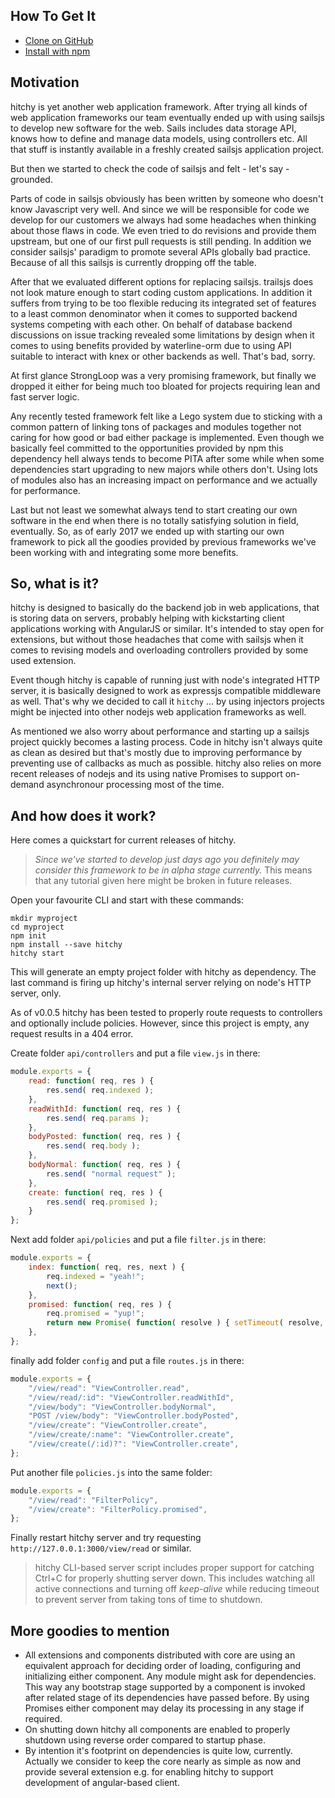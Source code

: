 ## How To Get It 

* [Clone on GitHub](https://github.com/hitchyjs/core)
* [Install with npm](https://www.npmjs.com/package/hitchy)

## Motivation

hitchy is yet another web application framework. After trying all kinds of web
application frameworks our team eventually ended up with using sailsjs to
develop new software for the web. Sails includes data storage API, knows how to
define and manage data models, using controllers etc. All that stuff is instantly
available in a freshly created sailsjs application project.

But then we started to check the code of sailsjs and felt - let's say - grounded.

Parts of code in sailsjs obviously has been written by someone who doesn't know
Javascript very well. And since we will be responsible for code we develop for
our customers we always had some headaches when thinking about those flaws in
code. We even tried to do revisions and provide them upstream, but one of our
first pull requests is still pending. In addition we consider sailsjs' paradigm
to promote several APIs globally bad practice. Because of all this sailsjs is
currently dropping off the table.

After that we evaluated different options for replacing sailsjs. trailsjs does
not look mature enough to start coding custom applications. In addition it
suffers from trying to be too flexible reducing its integrated set of features
to a least common denominator when it comes to supported backend systems competing
with each other. On behalf of database backend discussions on issue tracking
revealed some limitations by design when it comes to using benefits provided by
waterline-orm due to using API suitable to interact with knex or other backends
as well. That's bad, sorry.

At first glance StrongLoop was a very promising framework, but finally we dropped
it either for being much too bloated for projects requiring lean and fast server
logic.

Any recently tested framework felt like a Lego system due to sticking with a
common pattern of linking tons of packages and modules together not caring for
how good or bad either package is implemented. Even though we basically feel
committed to the opportunities provided by npm this dependency hell always tends
to become PITA after some while when some dependencies start upgrading to new
majors while others don't. Using lots of modules also has an increasing impact
on performance and we actually for performance.

Last but not least we somewhat always tend to start creating our own software in
the end when there is no totally satisfying solution in field, eventually. So,
as of early 2017 we ended up with starting our own framework to pick all the
goodies provided by previous frameworks we've been working with and integrating
some more benefits.

## So, what is it?

hitchy is designed to basically do the backend job in web applications, that is
storing data on servers, probably helping with kickstarting client applications
working with AngularJS or similar. It's intended to stay open for extensions,
but without those headaches that come with sailsjs when it comes to revising
models and overloading controllers provided by some used extension.

Event though hitchy is capable of running just with node's integrated HTTP
server, it is basically designed to work as expressjs compatible middleware as
well. That's why we decided to call it `hitchy` ... by using injectors projects
might be injected into other nodejs web application frameworks as well.

As mentioned we also worry about performance and starting up a sailsjs project
quickly becomes a lasting process. Code in hitchy isn't always quite as clean as
desired but that's mostly due to improving performance by preventing use of
callbacks as much as possible. hitchy also relies on more recent releases of
nodejs and its using native Promises to support on-demand asynchronour
processing most of the time.

## And how does it work?

Here comes a quickstart for current releases of hitchy.

> _Since we've started to develop just days ago you definitely may consider this
framework to be in alpha stage currently._ This means that any tutorial given
here might be broken in future releases.

Open your favourite CLI and start with these commands:

```
mkdir myproject
cd myproject
npm init
npm install --save hitchy
hitchy start
```

This will generate an empty project folder with hitchy as dependency. The last
command is firing up hitchy's internal server relying on node's HTTP server,
only.

As of v0.0.5 hitchy has been tested to properly route requests to controllers
and optionally include policies. However, since this project is empty, any
request results in a 404 error.

Create folder `api/controllers` and put a file `view.js` in there:

```javascript
module.exports = {
	read: function( req, res ) {
		res.send( req.indexed );
	},
	readWithId: function( req, res ) {
		res.send( req.params );
	},
	bodyPosted: function( req, res ) {
		res.send( req.body );
	},
	bodyNormal: function( req, res ) {
		res.send( "normal request" );
	},
	create: function( req, res ) {
		res.send( req.promised );
	}
};
```

Next add folder `api/policies` and put a file `filter.js` in there:

```javascript
module.exports = {
	index: function( req, res, next ) {
		req.indexed = "yeah!";
		next();
	},
	promised: function( req, res ) {
		req.promised = "yup!";
		return new Promise( function( resolve ) { setTimeout( resolve, 1000 ); } );
	},
};
```

finally add folder `config` and put a file `routes.js` in there:

```javascript
module.exports = {
	"/view/read": "ViewController.read",
	"/view/read/:id": "ViewController.readWithId",
	"/view/body": "ViewController.bodyNormal",
	"POST /view/body": "ViewController.bodyPosted",
	"/view/create": "ViewController.create",
	"/view/create/:name": "ViewController.create",
	"/view/create(/:id)?": "ViewController.create",
};
```

Put another file `policies.js` into the same folder:

```javascript
module.exports = {
	"/view/read": "FilterPolicy",
	"/view/create": "FilterPolicy.promised",
};
```

Finally restart hitchy server and try requesting `http://127.0.0.1:3000/view/read`
or similar.

> hitchy CLI-based server script includes proper support for catching Ctrl+C
for properly shutting server down. This includes watching all active connections
and turning off _keep-alive_ while reducing timeout to prevent server from
taking tons of time to shutdown.

## More goodies to mention

* All extensions and components distributed with core are using an equivalent
approach for deciding order of loading, configuring and initializing either
component. Any module might ask for dependencies. This way any bootstrap stage
supported by a component is invoked after related stage of its dependencies have
passed before. By using Promises either component may delay its processing in
any stage if required.
* On shutting down hitchy all components are enabled to properly shutdown using
reverse order compared to startup phase.
* By intention it's footprint on dependencies is quite low, currently. Actually
we consider to keep the core nearly as simple as now and provide several
extension e.g. for enabling hitchy to support development of angular-based
client.

